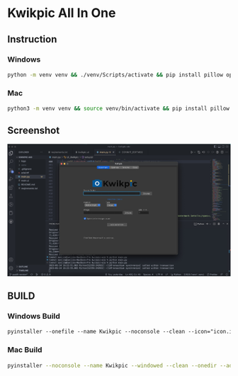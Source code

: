 # Kwikpic All In One

## Instruction

### Windows

```sh
python -m venv venv && ./venv/Scripts/activate && pip install pillow opencv-python pyqt6 pyinstaller && python main.py
```

### Mac

```sh
python3 -m venv venv && source venv/bin/activate && pip install pillow opencv-python pyqt6 pyinstaller && python3 main.py
```

## Screenshot

![image](screenshot.jpeg)

## BUILD

### Windows Build

```ps
pyinstaller --onefile --name Kwikpic --noconsole --clean --icon="icon.ico" --add-data "logo/logo.png;."  main.py --paths="venv\Lib\site-packages\cv2"
```

### Mac Build

```sh
pyinstaller --noconsole --name Kwikpic --windowed --clean --onedir --add-data "logo/logo.png:." --icon icon.ico main.py
```
